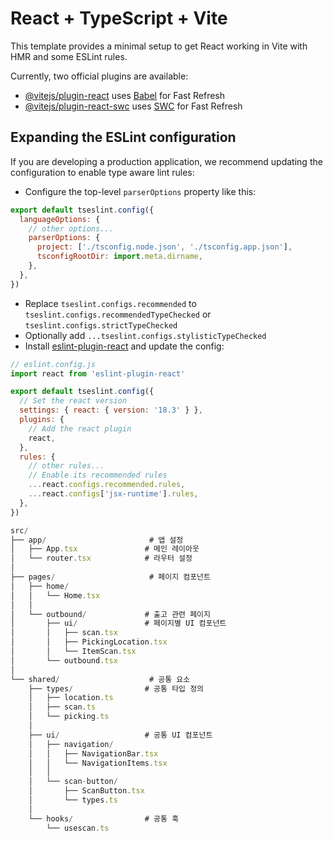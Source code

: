 # React + TypeScript + Vite

This template provides a minimal setup to get React working in Vite with HMR and some ESLint rules.

Currently, two official plugins are available:

- [@vitejs/plugin-react](https://github.com/vitejs/vite-plugin-react/blob/main/packages/plugin-react/README.md) uses [Babel](https://babeljs.io/) for Fast Refresh
- [@vitejs/plugin-react-swc](https://github.com/vitejs/vite-plugin-react-swc) uses [SWC](https://swc.rs/) for Fast Refresh

## Expanding the ESLint configuration

If you are developing a production application, we recommend updating the configuration to enable type aware lint rules:

- Configure the top-level `parserOptions` property like this:

```js
export default tseslint.config({
  languageOptions: {
    // other options...
    parserOptions: {
      project: ['./tsconfig.node.json', './tsconfig.app.json'],
      tsconfigRootDir: import.meta.dirname,
    },
  },
})
```

- Replace `tseslint.configs.recommended` to `tseslint.configs.recommendedTypeChecked` or `tseslint.configs.strictTypeChecked`
- Optionally add `...tseslint.configs.stylisticTypeChecked`
- Install [eslint-plugin-react](https://github.com/jsx-eslint/eslint-plugin-react) and update the config:

```js
// eslint.config.js
import react from 'eslint-plugin-react'

export default tseslint.config({
  // Set the react version
  settings: { react: { version: '18.3' } },
  plugins: {
    // Add the react plugin
    react,
  },
  rules: {
    // other rules...
    // Enable its recommended rules
    ...react.configs.recommended.rules,
    ...react.configs['jsx-runtime'].rules,
  },
})

src/
├── app/                       # 앱 설정
│   ├── App.tsx               # 메인 레이아웃
│   └── router.tsx            # 라우터 설정
│
├── pages/                     # 페이지 컴포넌트
│   ├── home/
│   │   └── Home.tsx
│   │
│   └── outbound/             # 출고 관련 페이지
│       ├── ui/               # 페이지별 UI 컴포넌트
│       │   ├── scan.tsx
│       │   ├── PickingLocation.tsx
│       │   └── ItemScan.tsx
│       └── outbound.tsx     
│
└── shared/                    # 공통 요소
    ├── types/                # 공통 타입 정의
    │   ├── location.ts
    │   ├── scan.ts
    │   └── picking.ts
    │
    ├── ui/                   # 공통 UI 컴포넌트
    │   ├── navigation/
    │   │   ├── NavigationBar.tsx
    │   │   └── NavigationItems.tsx
    │   │
    │   └── scan-button/
    │       ├── ScanButton.tsx
    │       └── types.ts
    │
    └── hooks/                # 공통 훅
        └── usescan.ts
```
